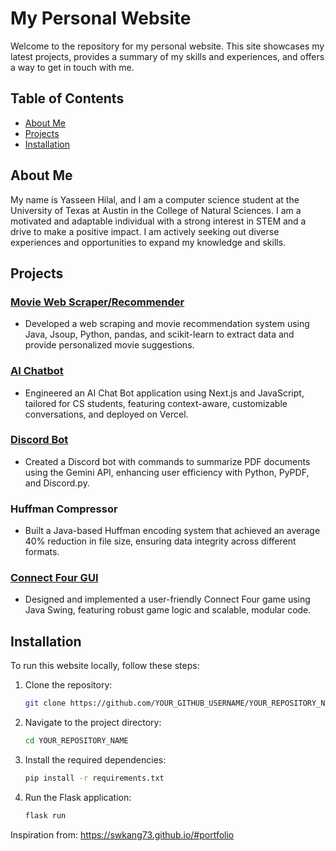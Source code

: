 # My Personal Website

Welcome to the repository for my personal website. This site showcases my latest projects, provides a summary of my skills and experiences, and offers a way to get in touch with me.

## Table of Contents
- [About Me](#about-me)
- [Projects](#projects)
- [Installation](#installation)

## About Me
My name is Yasseen Hilal, and I am a computer science student at the University of Texas at Austin in the College of Natural Sciences. I am a motivated and adaptable individual with a strong interest in STEM and a drive to make a positive impact. I am actively seeking out diverse experiences and opportunities to expand my knowledge and skills.

## Projects
### [Movie Web Scraper/Recommender](https://github.com/YasseenH/movie-scraper)
- Developed a web scraping and movie recommendation system using Java, Jsoup, Python, pandas, and scikit-learn to extract data and provide personalized movie suggestions.

### [AI Chatbot](https://github.com/YasseenH/ai-chatbot)
- Engineered an AI Chat Bot application using Next.js and JavaScript, tailored for CS students, featuring context-aware, customizable conversations, and deployed on Vercel.

### [Discord Bot](https://github.com/YasseenH/discord-bot)
- Created a Discord bot with commands to summarize PDF documents using the Gemini API, enhancing user efficiency with Python, PyPDF, and Discord.py.

### Huffman Compressor
- Built a Java-based Huffman encoding system that achieved an average 40% reduction in file size, ensuring data integrity across different formats.

### [Connect Four GUI](https://github.com/YasseenH/connect-4)
- Designed and implemented a user-friendly Connect Four game using Java Swing, featuring robust game logic and scalable, modular code.

## Installation
To run this website locally, follow these steps:

1. Clone the repository:
    ```bash
    git clone https://github.com/YOUR_GITHUB_USERNAME/YOUR_REPOSITORY_NAME.git
    ```
2. Navigate to the project directory:
    ```bash
    cd YOUR_REPOSITORY_NAME
    ```
3. Install the required dependencies:
    ```bash
    pip install -r requirements.txt
    ```
4. Run the Flask application:
    ```bash
    flask run
    ```

Inspiration from: https://swkang73.github.io/#portfolio
